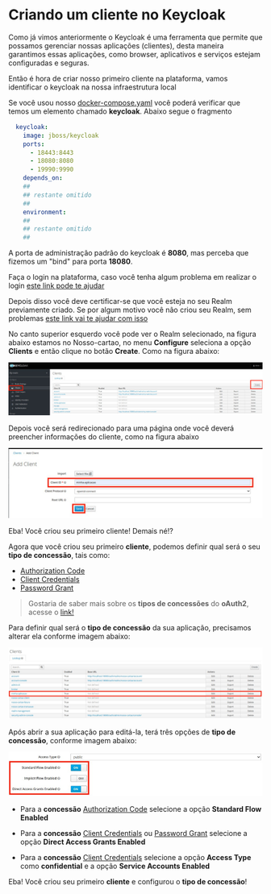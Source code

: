 # Criando um cliente no Keycloak

Como já vimos anteriormente o Keycloak é uma ferramenta que permite que possamos gerenciar nossas aplicações (clientes),
desta maneira garantimos essas aplicações, como browser, aplicativos e serviços estejam configuradas e seguras. 

Então é hora de criar nosso primeiro cliente na plataforma, vamos identificar o keycloak na nossa infraestrutura local

Se você usou nosso [docker-compose.yaml](../ops/docker-compose.yaml) você poderá verificar
que temos um elemento chamado **keycloak**. Abaixo segue o fragmento

```yaml
  keycloak:
    image: jboss/keycloak
    ports:
      - 18443:8443
      - 18080:8080
      - 19990:9990
    depends_on:
    ##
    ## restante omitido
    ##
    environment:
    ##
    ## restante omitido
    ##
``` 
A porta de administração padrão do keycloak é **8080**, mas perceba que fizemos um "bind" para
porta **18080**.

Faça o login na plataforma, caso você tenha algum problema em realizar o login [este link pode te ajudar](keycloak-login.md)

Depois disso você deve certificar-se que você esteja no seu Realm previamente criado. Se por algum motivo você não criou seu Realm, sem problemas
[este link vai te ajudar com isso](keycloak-realm.md)

No canto superior esquerdo você pode ver o Realm selecionado, na figura abaixo estamos no Nosso-cartao, no menu **Configure** 
seleciona a opção **Clients** e então clique no botão **Create**. Como na figura abaixo:

![image](../images/keycloak/keycloak-client-001.jpg "Image")

Depois você será redirecionado para uma página onde você deverá preencher informações do cliente, como na figura abaixo

![image](../images/keycloak/keycloak-client-002.jpg "Image")

Eba! Você criou seu primeiro cliente! Demais né!?

Agora que você criou seu primeiro **cliente**, podemos definir qual será o seu **tipo de concessão**, tais como:

- [Authorization Code](https://oauth.net/2/grant-types/authorization-code/)
- [Client Credentials](https://oauth.net/2/grant-types/client-credentials/)
- [Password Grant](https://oauth.net/2/grant-types/password/)

> Gostaria de saber mais sobre os **tipos de concessões** do **oAuth2**, acesse o [link!](https://oauth.net/2/grant-types/)

Para definir qual será o **tipo de concessão** da sua aplicação, precisamos alterar ela conforme imagem abaixo:

![image](../images/keycloak/keycloak-client-003.jpg "Image")

Após abrir a sua aplicação para editá-la, terá três opções de **tipo de concessão**, conforme imagem abaixo:

![image](../images/keycloak/keycloak-client-004.jpg "Image")

- Para a **concessão** [Authorization Code](https://oauth.net/2/grant-types/authorization-code/) selecione a opção **Standard Flow Enabled**

- Para a **concessão** [Client Credentials](https://oauth.net/2/grant-types/client-credentials/) ou [Password Grant](https://oauth.net/2/grant-types/password/) selecione a opção **Direct Access Grants Enabled**

- Para a **concessão** [Client Credentials](https://oauth.net/2/grant-types/client-credentials/) selecione a opção 
**Access Type** como **confidential** e a opção **Service Accounts Enabled**

Eba! Você criou seu primeiro **cliente** e configurou o **tipo de concessão**!